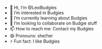 - 👋 Hi, I’m @LexiBudgies
- 👀 I’m interested in Budgies
- 🌱 I’m currently learning about Budgies
- 💞️ I’m looking to collaborate on Budgie stuff
- 📫 How to reach me: Contact my Budgies
- 😄 Pronouns: she/her
- ⚡ Fun fact: I like Budgies

<!---
LexiBudgies/LexiBudgies is a ✨ special ✨ repository because its `README.md` (this file) appears on your GitHub profile.
You can click the Preview link to take a look at your changes.
--->

